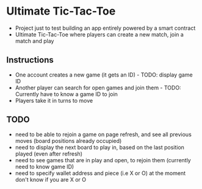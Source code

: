 # Ultimate Tic-Tac-Toe

- Project just to test building an app entirely powered by a smart contract
- Ultimate Tic-Tac-Toe where players can create a new match, join a match and play

## Instructions

- One account creates a new game (it gets an ID) - TODO: display game ID
- Another player can search for open games and join them - TODO: Currently have to know a game ID to join
- Players take it in turns to move

## TODO

- need to be able to rejoin a game on page refresh, and see all previous moves (board positions already occupied)
- need to display the next board to play in, based on the last position played (even after refresh)
- need to see games that are in play and open, to rejoin them (currently need to know game ID)
- need to specify wallet address and piece (i.e X or O) at the moment don't know if you are X or O
